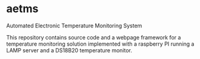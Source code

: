 # aetms
Automated Electronic Temperature Monitoring System

This repository contains source code and a webpage framework for a temperature monitoring solution implemented with a raspberry PI running a LAMP server and a DS18B20 temperature monitor.
